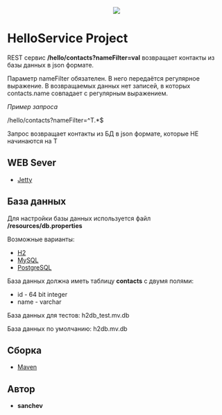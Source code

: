 <p align="center">
<a href="https://travis-ci.org/sanchev/helloservice"><img src="https://travis-ci.org/sanchev/helloservice.svg?branch=master"><alt="Build Status"></a>
</p>

# HelloService Project

REST сервис **/hello/contacts?nameFilter=val** возвращает контакты из базы данных в json формате.

Параметр nameFilter обязателен. В него передаётся регулярное выражение. В возвращаемых данных нет записей, в которых contacts.name совпадает с регулярным выражением.

*Пример запроса*

/hello/contacts?nameFilter=^T.*$

Запрос возвращает контакты из БД в json формате, которые НЕ начинаются на T

## WEB Sever

* [Jetty](https://www.eclipse.org/jetty/)

## База данных

Для настройки базы данных используется файл **/resources/db.properties**

Возможные варианты:
* [H2](https://h2database.com/)
* [MySQL](https://www.mysql.com/)
* [PostgreSQL](https://www.postgresql.org/)

База данных должна иметь таблицу **contacts** с двумя полями:
* id - 64 bit integer
* name - varchar

База данных для тестов: h2db_test.mv.db

База данных по умолчанию: h2db.mv.db

## Сборка

* [Maven](https://maven.apache.org/)

## Автор

* **sanchev**
